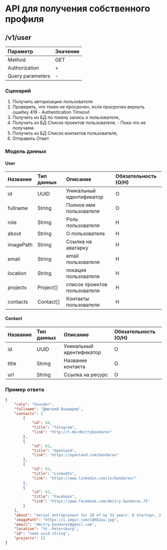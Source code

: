 # API для получения собственного профиля
## /v1/user

| Параметр  | Значение  | 
|:----------|:----------|
| Method    | GET      |
| Authorization    | +  |
|Query parameters|- 	 |
### Сценарий
1. Получить авторизацию пользователя
1. Проверить, что токен не просрочен, если просрочен вернуть ошибку 419 - Authentication Timeout
1. Получить из БД по токену запись о пользователе,
1. Получить из БД Список проектов пользователя, - Пока что не получаем.
1. Получить из БД Список контактов пользователя,
1. Отправить Ответ

### Модель данных
#### User
| Название  | Тип данных  | Описание | Обязательность (О/Н)
|:----------|:----------|:----------|:----------
| id | UUID | Уникальный идентификатор | О
| fullname|String|Полное имя пользователя|О
| role | String |Роль пользователя| Н
| about | String |О пользователе| Н
| imagePath | String |Ссылка на аватарку| Н
| email | String |email пользователя| Н
| location | String |локация пользователя| Н
| projects | Project[] | список проектов пользователя| Н
| contacts|Contact[]|Контакты пользователя|Н

#### Contact
| Название  | Тип данных  | Описание | Обязательность (О/Н)
|:----------|:----------|:----------|:----------
| id | UUID | Уникальный идентификатор | О
| title | String |Название контакта| О
| url | String |Ссылка на ресурс|О

### Пример ответа

``` json
{
    "role": "Founder",
    "fullname": "Дмитрий Бондарев",
    "contacts": [
        {
            "id": 64,
            "title": "Telegram",
            "link": "http://t.me/dmitrybondarev"
        },
        {
            "id": 61,
            "title": "Openland",
            "link": "https://openland.com/bondarev"
        },
        {
            "id": 63,
            "title": "LinkedIn",
            "link": "https://www.linkedin.com/in/bondarev/"
        },
        {
            "id": 62,
            "title": "Facebook",
            "link": "https://www.facebook.com/dmitry.bondarev.75"
        }
    ],
    "about": "Serial entrepreneur for 28 of my 53 years. 8 startups, 2 exits. \nПомогаю техническим командам сделать проект бизнесом.",
    "imagePath": "https://i.imgur.com/CQKb2yw.jpg",
    "email": "dmitry.bondarev@gmail.com",
    "location": "St.-Petersburg",
    "id": "some uuid string",
    "projects": []
}
```
